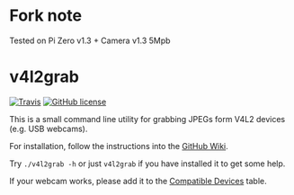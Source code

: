 Fork note
========
Tested on Pi Zero v1.3 + Camera v1.3 5Mpb


v4l2grab
========

[![Travis](http://img.shields.io/travis/twam/v4l2grab/master.svg)](https://travis-ci.org/twam/v4l2grab/)
[![GitHub license](https://img.shields.io/github/license/twam/v4l2grab.svg)]()

This is a small command line utility for grabbing JPEGs form V4L2 devices (e.g. USB webcams).

For installation, follow the instructions into the [GitHub Wiki](https://github.com/twam/v4l2grab/wiki/Installation).

Try `./v4l2grab -h` or just `v4l2grab` if you have installed it to get some help.

If your webcam works, please add it to the [Compatible Devices](https://github.com/twam/v4l2grab/wiki/Compatible%20Devices) table.
